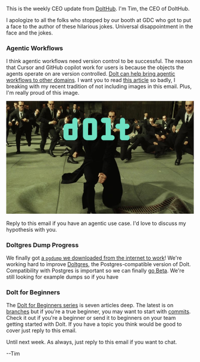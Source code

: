 This is the weekly CEO update from [DoltHub](https://www.dolthub.com/). I'm Tim, the CEO of DoltHub. 

I apologize to all the folks who stopped by our booth at GDC who got to put a face to the author of these hilarious jokes. Universal disappointment in the face and the jokes.

### Agentic Workflows

I think agentic workflows need version control to be successful. The reason that Cursor and GitHub copilot work for users is because the objects the agents operate on are version controlled. [Dolt can help bring agentic workflows to other domains](https://www.dolthub.com/blog/2025-03-17-dolt-agentic-workflows/). I want you to read [this article](https://www.dolthub.com/blog/2025-03-17-dolt-agentic-workflows/) so badly, I breaking with my recent tradition of not including images in this email. Plus, I'm really proud of this image.

[![Dolt Agents](../images/dolt-agents.png)](https://www.dolthub.com/blog/2025-03-17-dolt-agentic-workflows/)

Reply to this email if you have an agentic use case. I'd love to discuss my hypothesis with you.

### Doltgres Dump Progress

We finally got [a `pgdump` we downloaded from the internet to work]()! We're working hard to improve [Doltgres](https://github.com/dolthub/doltgresql), the Postgres-compatible version of Dolt. Compatibility with Postgres is important so we can finally [go Beta](https://www.dolthub.com/blog/2024-08-06-doltgres-beta/). We're still looking for example dumps so if you have 

### Dolt for Beginners

The [Dolt for Beginners series](https://www.dolthub.com/blog/?q=beginners) is seven articles deep. The latest is on [branches](https://www.dolthub.com/blog/2025-03-10-dolt-basics-branches/) but if you're a true beginner, you may want to start with [commits](https://www.dolthub.com/blog/2025-03-03-dolt-basics-commits/). Check it out if you're a beginner or send it to beginners on your team getting started with Dolt. If you have a topic you think would be good to cover just reply to this email.

Until next week. As always, just reply to this email if you want to chat.

--Tim